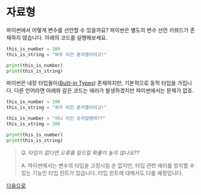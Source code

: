 # 자료형

파이썬에서 어떻게 변수를 선언할 수 있을까요? 파이썬은 별도의 변수 선언 키워드가 존재하지 않습니다. 아래의 코드를 실행해보세요.

```python
this_is_number = 100
this_is_string = "와우 이건 문자열이라고!"

print(this_is_number)
print(this_is_string)
```

파이썬은 내장 타입들이([Built-in Types](https://docs.python.org/3/library/stdtypes.html)) 존재하지만, 기본적으로 동적 타입을 가집니다. 다른 언어라면 아래와 갈은
코드는 에러가 발생하겠지만 파이썬에서는 문제가 없죠.

```python
this_is_number = 100
this_is_string = "와우 이건 문자열이라고!"

this_is_number = "아니 이건 숫자일텐데??"
this_is_string = 300

print(this_is_number)
print(this_is_string)
```

> *Q. 타입이 없다면 오류를 일으킬 확률이 높지 않나요??*
>
> A. 파이썬에서는 변수의 타입을 고정시킬 순 없지만, 타입 관련 에러를 방지할 수 있는 기능인 타입 힌트가 있습니다. 타입 힌트에 대해서도 다룰 예정입니다.

[다음으로](#data-types/list/intro)
